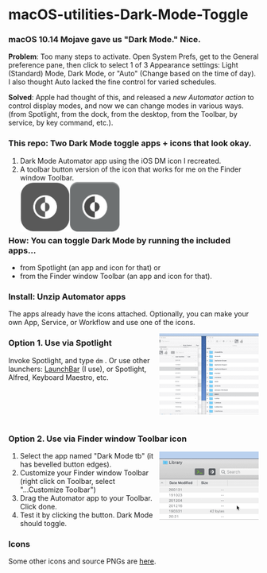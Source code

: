 # macOS-utilities-Dark-Mode-Toggle

### macOS 10.14  Mojave gave us "Dark Mode." Nice.  

**Problem**: Too many steps to activate. Open System Prefs, get to the General preference pane, then click to select 1 of 3 Appearance settings: Light (Standard) Mode, Dark Mode, or "Auto" (Change based on the time of day).  I also thought Auto lacked the fine control for varied schedules.    

**Solved**: Apple had thought of this, and released a *new Automator action* to control display modes, and now we can change modes in various ways. (from Spotlight, from the dock, from the desktop, from the Toolbar, by service, by key command, etc.).  

### This repo: Two Dark Mode toggle apps + icons that look okay.
1. Dark Mode Automator app using the iOS DM icon I recreated.   
2. A toolbar button version of the icon that works for me on the Finder window Toolbar.  
   <img alt="Dark Mode Toggle icon image" src="3-All-the-Icons/2-variations-and-PNG-of-icons-I-use/iOS_DM_icon_main_RECREATED_transparentOUT.png" width="100" align="left"><img alt="Dark Mode Toggle icon button image" src="3-All-the-Icons/2-variations-and-PNG-of-icons-I-use/iOS_DM_icon_Toolbar_buttonOUT.png?" width="100" align="left">
   <br/><br/>  
   <br/><br/>  

### How: You can toggle Dark Mode by running the included apps...   

- from Spotlight (an app and icon for that) or  
- from the Finder window Toolbar (an app and icon for that).  


### Install: Unzip Automator apps

The apps already have the icons attached.  Optionally, you can make your own App, Service, or Workflow and use one of the icons. 

<img alt="Dark Mode Toggle Example GIF" src="1-Dark-Mode-Toggle/DarkModeTog-Spotlight-Use.gif?raw=true" width="200" align="right">

### Option 1. Use via Spotlight

Invoke Spotlight, and type  `dm` .  Or use other launchers: [LaunchBar](https://www.obdev.at/products/launchbar) (I use), or Spotlight, Alfred, Keyboard Maestro, etc.

<br/><br/><br/><br/>    

### Option 2. Use via Finder window Toolbar icon

<img alt="Dark Mode Toggle for Toolbar Example GIF" src="2-Dark-Mode-Toggle-for-Toolbar/DarkModeTog-Toolbar-Use.gif?raw=true" width="200" align="right">

1. Select the app named "Dark Mode tb" (it has bevelled button edges).
2. Customize your Finder window Toolbar (right click on Toolbar, select "...Customize Toolbar")  
3. Drag the Automator app to your Toolbar. Click done.  
4. Test it by clicking the button. Dark Mode should toggle.  

### Icons

Some other icons and source PNGs are [here](3-All-the-Icons).  